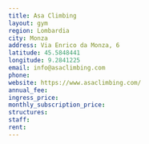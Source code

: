 ```yaml
---
title: Asa Climbing
layout: gym
region: Lombardia
city: Monza
address: Via Enrico da Monza, 6
latitude: 45.5848441
longitude: 9.2841225
email: info@asaclimbing.com
phone: 
website: https://www.asaclimbing.com/
annual_fee: 
ingress_price: 
monthly_subscription_price: 
structures: 
staff: 
rent: 
---
```


